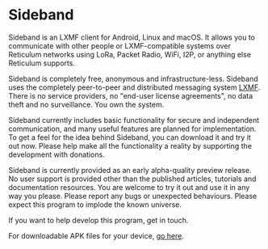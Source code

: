 # Sideband

Sideband is an LXMF client for Android, Linux and macOS. It allows you to communicate with other people or LXMF-compatible systems over Reticulum networks using LoRa, Packet Radio, WiFi, I2P, or anything else Reticulum supports.

Sideband is completely free, anonymous and infrastructure-less. Sideband uses the completely peer-to-peer and distributed messaging system [LXMF](https://github.com/markqvist/lxmf "LXMF"). There is no service providers, no "end-user license agreements", no data theft and no surveillance. You own the system.

Sideband currently includes basic functionality for secure and independent communication, and many useful features are planned for implementation. To get a feel for the idea behind Sideband, you can download it and try it out now. Please help make all the functionality a reality by supporting the development with donations.

Sideband is currently provided as an early alpha-quality preview release. No user support is provided other than the published articles, tutorials and documentation resources. You are welcome to try it out and use it in any way you please. Please report any bugs or unexpected behaviours. Please expect this program to implode the known universe.

If you want to help develop this program, get in touch.

For downloadable APK files for your device, [go here](https://unsigned.io/sideband).